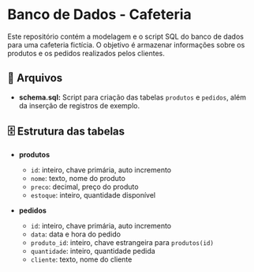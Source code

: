 # Banco de Dados - Cafeteria

Este repositório contém a modelagem e o script SQL do banco de dados para uma cafeteria fictícia. O objetivo é armazenar informações sobre os produtos e os pedidos realizados pelos clientes.

## 📄 Arquivos

- **schema.sql:** Script para criação das tabelas `produtos` e `pedidos`, além da inserção de registros de exemplo.

## 🗄️ Estrutura das tabelas

- **produtos**

  - `id`: inteiro, chave primária, auto incremento
  - `nome`: texto, nome do produto
  - `preco`: decimal, preço do produto
  - `estoque`: inteiro, quantidade disponível

- **pedidos**
  - `id`: inteiro, chave primária, auto incremento
  - `data`: data e hora do pedido
  - `produto_id`: inteiro, chave estrangeira para `produtos(id)`
  - `quantidade`: inteiro, quantidade pedida
  - `cliente`: texto, nome do cliente
